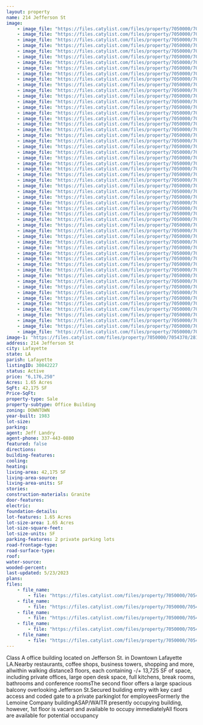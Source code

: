 ```yaml
---
layout: property
name: 214 Jefferson St
image:
    - image_file: "https://files.catylist.com/files/property/7050000/7054370/28189203_214Jefferson_2.jpg"
    - image_file: "https://files.catylist.com/files/property/7050000/7054370/28189204_214Jefferson_4.jpg"
    - image_file: "https://files.catylist.com/files/property/7050000/7054370/28187598_214Jefferson_8.jpg"
    - image_file: "https://files.catylist.com/files/property/7050000/7054370/28187597_214Jefferson_7.jpg"
    - image_file: "https://files.catylist.com/files/property/7050000/7054370/28187599_214Jefferson_9.jpg"
    - image_file: "https://files.catylist.com/files/property/7050000/7054370/28187600_214Jefferson_12.jpg"
    - image_file: "https://files.catylist.com/files/property/7050000/7054370/28187601_214Jefferson_13.jpg"
    - image_file: "https://files.catylist.com/files/property/7050000/7054370/28187592_214Jefferson_4.jpg"
    - image_file: "https://files.catylist.com/files/property/7050000/7054370/28187591_214Jefferson_3.jpg"
    - image_file: "https://files.catylist.com/files/property/7050000/7054370/28187590_214Jefferson_1.jpg"
    - image_file: "https://files.catylist.com/files/property/7050000/7054370/28187593_214Jefferson_6.jpg"
    - image_file: "https://files.catylist.com/files/property/7050000/7054370/28187602_214Jefferson_14.jpg"
    - image_file: "https://files.catylist.com/files/property/7050000/7054370/28187603_214Jefferson_19.jpg"
    - image_file: "https://files.catylist.com/files/property/7050000/7054370/28187613_214Jefferson_22.jpg"
    - image_file: "https://files.catylist.com/files/property/7050000/7054370/28187625_214Jefferson_65.jpg"
    - image_file: "https://files.catylist.com/files/property/7050000/7054370/28187626_214Jefferson_66.jpg"
    - image_file: "https://files.catylist.com/files/property/7050000/7054370/28188848_214Jefferson_64.jpg"
    - image_file: "https://files.catylist.com/files/property/7050000/7054370/28188845_214Jefferson_52.jpg"
    - image_file: "https://files.catylist.com/files/property/7050000/7054370/28188843_214Jefferson_46.jpg"
    - image_file: "https://files.catylist.com/files/property/7050000/7054370/28188844_214Jefferson_49.jpg"
    - image_file: "https://files.catylist.com/files/property/7050000/7054370/28188846_214Jefferson_58.jpg"
    - image_file: "https://files.catylist.com/files/property/7050000/7054370/28188847_214Jefferson_61.jpg"
    - image_file: "https://files.catylist.com/files/property/7050000/7054370/28187629_214Jefferson_81.jpg"
    - image_file: "https://files.catylist.com/files/property/7050000/7054370/28187630_214Jefferson_84.jpg"
    - image_file: "https://files.catylist.com/files/property/7050000/7054370/28187631_214Jefferson_87.jpg"
    - image_file: "https://files.catylist.com/files/property/7050000/7054370/28187634_214Jefferson_95.jpg"
    - image_file: "https://files.catylist.com/files/property/7050000/7054370/28187635_214Jefferson_98.jpg"
    - image_file: "https://files.catylist.com/files/property/7050000/7054370/28187636_214Jefferson_108.jpg"
    - image_file: "https://files.catylist.com/files/property/7050000/7054370/28187637_214Jefferson_111.jpg"
    - image_file: "https://files.catylist.com/files/property/7050000/7054370/28187628_214Jefferson_72.jpg"
    - image_file: "https://files.catylist.com/files/property/7050000/7054370/28187627_214Jefferson_69.jpg"
    - image_file: "https://files.catylist.com/files/property/7050000/7054370/28190016_214Jefferson_89.jpg"
    - image_file: "https://files.catylist.com/files/property/7050000/7054370/28187638_214Jefferson_114.jpg"
    - image_file: "https://files.catylist.com/files/property/7050000/7054370/28187639_214Jefferson_117.jpg"
    - image_file: "https://files.catylist.com/files/property/7050000/7054370/28187640_214Jefferson_120.jpg"
    - image_file: "https://files.catylist.com/files/property/7050000/7054370/28187641_214Jefferson_126.jpg"
    - image_file: "https://files.catylist.com/files/property/7050000/7054370/28187642_214Jefferson_132.jpg"
    - image_file: "https://files.catylist.com/files/property/7050000/7054370/28187643_214Jefferson_141.jpg"
    - image_file: "https://files.catylist.com/files/property/7050000/7054370/28189208_214Jefferson_10.jpg"
    - image_file: "https://files.catylist.com/files/property/7050000/7054370/28190123_214Jefferson_9a.jpg"
    - image_file: "https://files.catylist.com/files/property/7050000/7054370/28190148_Screenshot_2023_05_12_at_1.39.08_PM.png"
    - image_file: "https://files.catylist.com/files/property/7050000/7054370/28189205_214Jefferson_6.jpg"
    - image_file: "https://files.catylist.com/files/property/7050000/7054370/28189206_214Jefferson_7.jpg"
    - image_file: "https://files.catylist.com/files/property/7050000/7054370/28189209_214Jefferson_11.jpg"
    - image_file: "https://files.catylist.com/files/property/7050000/7054370/28190122_Screenshot_2023_05_12_at_1.32.59_PM.png"
    - image_file: "https://files.catylist.com/files/property/7050000/7054370/28192573_1.png"
    - image_file: "https://files.catylist.com/files/property/7050000/7054370/28192574_2.png"
    - image_file: "https://files.catylist.com/files/property/7050000/7054370/28192575_3.png"
    - image_file: "https://files.catylist.com/files/property/7050000/7054370/28192576_4.png"
    - image_file: "https://files.catylist.com/files/property/7050000/7054370/28192577_5.png"
    - image_file: "https://files.catylist.com/files/property/7050000/7054370/28194008_Flyer__For_sale__214_Jefferson_St_JeffRex_.png"
    - image_file: "https://files.catylist.com/files/property/7050000/7054370/28194798_Flyer__For_sale__214_Jefferson_St_JeffRex__copy_2.png"
    - image_file: "https://files.catylist.com/files/property/7050000/7054370/28192580_8.png"
    - image_file: "https://files.catylist.com/files/property/7050000/7054370/28192581_9.png"
    - image_file: "https://files.catylist.com/files/property/7050000/7054370/28192582_10.png"
image-1: "https://files.catylist.com/files/property/7050000/7054370/28193924_214Jefferson_3.jpg"
address: 214 Jefferson St
city: Lafayette
state: LA
parish: Lafayette
listingID: 30842227
status: Active
price: "6,176,250"
Acres: 1.65 Acres
SqFt: 42,175 SF
Price-SqFt:
property-type: Sale
property-subtype: Office Building
zoning: DOWNTOWN
year-built: 1983
lot-size:
parking:
agent: Jeff Landry
agent-phone: 337-443-0880
featured: false
directions:
building-features:
cooling:
heating:
living-area: 42,175 SF
living-area-source:
living-area-units: SF
stories:
construction-materials: Granite
door-features:
electric:
foundation-details:
lot-features: 1.65 Acres
lot-size-area: 1.65 Acres
lot-size-square-feet:
lot-size-units: SF
parking-features: 2 private parking lots
road-frontage-type:
road-surface-type:
roof:
water-source:
wooded-percent:
last-updated: 5/23/2023
plans:
files:
    - file_name: 
        - file: "https://files.catylist.com/files/property/7050000/7054370/raw_28184190_Flood_Disclosure.pdf"
    - file_name: 
        - file: "https://files.catylist.com/files/property/7050000/7054370/raw_28187644_214_Jefferson_First_Floor_Plan.pdf"
    - file_name: 
        - file: "https://files.catylist.com/files/property/7050000/7054370/raw_28187645_214_Jefferson_Second_Floor_Plan.pdf"
    - file_name: 
        - file: "https://files.catylist.com/files/property/7050000/7054370/raw_28187646_Third_Floor__Waitr_Renovation_Floor_Plan.pdf"
    - file_name: 
        - file: "https://files.catylist.com/files/property/7050000/7054370/raw_28194809_Compressed_Updated_Flyer__For_sale__214_Jefferson_St_JeffRex___15_.pdf"
---
```

Class A office building located on Jefferson St. in Downtown Lafayette LA.Nearby restaurants, coffee shops, business towers, shopping and more, allwithin walking distance3 floors, each containing -/+ 13,725 SF of space, including private offices, large open desk space, full kitchens, break rooms, bathrooms and conference roomsThe second floor offers a large spacious balcony overlooking Jefferson St.Secured building entry with key card access and coded gate to a private parkinglot for employeesFormerly the Lemoine Company buildingASAP/WAITR presently occupying building, however, 1st floor is vacant and available to occupy immediatelyAll floors are available for potential occupancy

